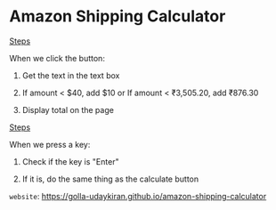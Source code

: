 # Amazon Shipping Calculator

<p><ins>Steps</ins>

When we click the button:

1. Get the text in the text box

2. If amount < $40, add $10 or If amount < ₹3,505.20, add ₹876.30

3. Display total on the page</p>

<p><ins>Steps</ins>

When we press a key:

1. Check if the key is "Enter"

2. If it is, do the same thing as the calculate button</p>

<code>website</code>: https://golla-udaykiran.github.io/amazon-shipping-calculator